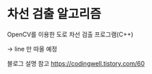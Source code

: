 # 차선 검출 알고리즘

OpenCV를 이용한 도로 차선 검출 프로그램(C++)

-> line 만 따올 예정

블로그 설명 참고
https://codingwell.tistory.com/60

